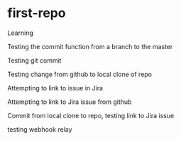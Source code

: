# first-repo
Learning

Testing the commit function from a branch to the master

Testing git commit

Testing change from github to local clone of repo

Attempting to link to issue in Jira

Attempting to link to Jira issue from github

Commit from local clone to repo, testing link to Jira issue

testing webhook relay
